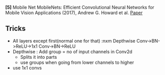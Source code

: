 **[5]** Mobile Net
MobileNets: Efficient Convolutional Neural Networks for Mobile Vision Applications (2017), Andrew G. Howard et al.
[Paper](https://arxiv.org/pdf/1704.04861.pdf)


## Tricks
- All layers except first(normal one for that) :nxm Depthwise Conv->BN->ReLU->1x1 Conv->BN->ReLU
- Depthwise : Add group = no of input channels in Conv2d
  - Splits it into parts
  - use groups when going from lower channels to higher
- use 1x1 convs  
